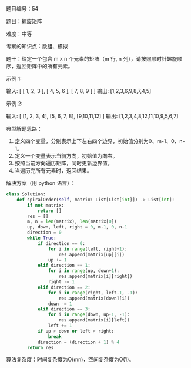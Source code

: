 题目编号：54

题目：螺旋矩阵

难度：中等

考察的知识点：数组、模拟

题干：给定一个包含 m x n 个元素的矩阵（m 行, n 列），请按照顺时针螺旋顺序，返回矩阵中的所有元素。

示例 1:

输入:
[
 [ 1, 2, 3 ],
 [ 4, 5, 6 ],
 [ 7, 8, 9 ]
]
输出: [1,2,3,6,9,8,7,4,5]

示例 2:

输入:
[
  [1, 2, 3, 4],
  [5, 6, 7, 8],
  [9,10,11,12]
]
输出: [1,2,3,4,8,12,11,10,9,5,6,7]

典型解题思路：

1. 定义四个变量，分别表示上下左右四个边界，初始值分别为0、m-1、0、n-1。
2. 定义一个变量表示当前方向，初始值为向右。
3. 按照当前方向遍历矩阵，同时更新边界值。
4. 当遍历完所有元素时，返回结果。

解决方案（用 python 语言）：

```python
class Solution:
    def spiralOrder(self, matrix: List[List[int]]) -> List[int]:
        if not matrix:
            return []
        res = []
        m, n = len(matrix), len(matrix[0])
        up, down, left, right = 0, m-1, 0, n-1
        direction = 0
        while True:
            if direction == 0:
                for i in range(left, right+1):
                    res.append(matrix[up][i])
                up += 1
            elif direction == 1:
                for i in range(up, down+1):
                    res.append(matrix[i][right])
                right -= 1
            elif direction == 2:
                for i in range(right, left-1, -1):
                    res.append(matrix[down][i])
                down -= 1
            elif direction == 3:
                for i in range(down, up-1, -1):
                    res.append(matrix[i][left])
                left += 1
            if up > down or left > right:
                break
            direction = (direction + 1) % 4
        return res
```

算法复杂度：时间复杂度为O(mn)，空间复杂度为O(1)。